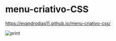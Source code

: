 # menu-criativo-CSS
 
https://evandrodias11.github.io/menu-criativo-css/

![print](https://user-images.githubusercontent.com/65000871/131265304-4c6629c5-9ccd-4cce-b3b4-1ec33f1a1d38.gif)
